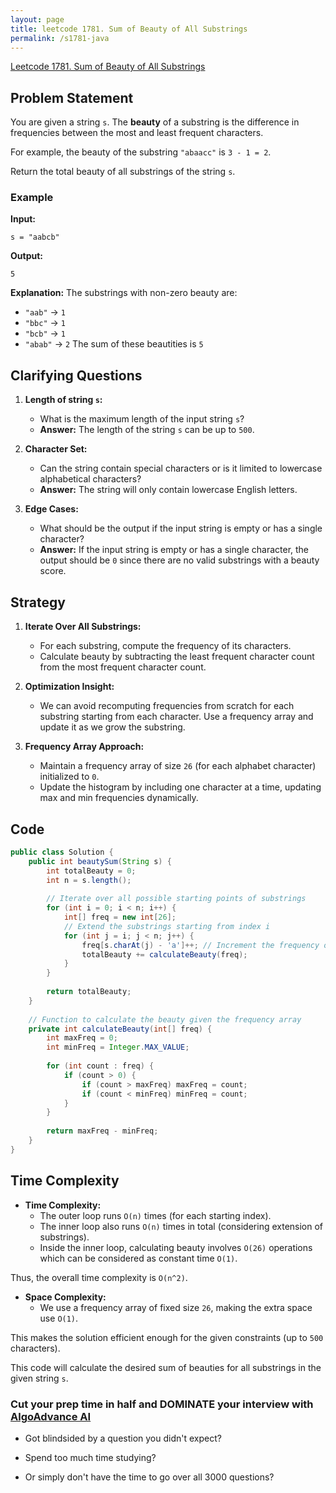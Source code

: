 ```yaml
---
layout: page
title: leetcode 1781. Sum of Beauty of All Substrings
permalink: /s1781-java
---
```

[Leetcode 1781. Sum of Beauty of All Substrings](https://algoadvance.github.io/algoadvance/l1781)
## Problem Statement

You are given a string `s`. The **beauty** of a substring is the difference in frequencies between the most and least frequent characters. 

For example, the beauty of the substring `"abaacc"` is `3 - 1 = 2`.

Return the total beauty of all substrings of the string `s`.

### Example

**Input:**
```plaintext
s = "aabcb"
```

**Output:**
```plaintext
5
```

**Explanation:**
The substrings with non-zero beauty are:
- `"aab"` -> `1`
- `"bbc"` -> `1`
- `"bcb"` -> `1`
- `"abab"` -> `2`
The sum of these beautities is `5`

## Clarifying Questions

1. **Length of string `s`:**
   - What is the maximum length of the input string `s`?
   - **Answer:** The length of the string `s` can be up to `500`.

2. **Character Set:**
   - Can the string contain special characters or is it limited to lowercase alphabetical characters?
   - **Answer:** The string will only contain lowercase English letters.

3. **Edge Cases:**
   - What should be the output if the input string is empty or has a single character?
   - **Answer:** If the input string is empty or has a single character, the output should be `0` since there are no valid substrings with a beauty score.

## Strategy

1. **Iterate Over All Substrings:**
   - For each substring, compute the frequency of its characters.
   - Calculate beauty by subtracting the least frequent character count from the most frequent character count.

2. **Optimization Insight:**
   - We can avoid recomputing frequencies from scratch for each substring starting from each character. Use a frequency array and update it as we grow the substring.

3. **Frequency Array Approach:**
   - Maintain a frequency array of size `26` (for each alphabet character) initialized to `0`.
   - Update the histogram by including one character at a time, updating max and min frequencies dynamically.

## Code

```java
public class Solution {
    public int beautySum(String s) {
        int totalBeauty = 0;
        int n = s.length();
        
        // Iterate over all possible starting points of substrings
        for (int i = 0; i < n; i++) {
            int[] freq = new int[26];
            // Extend the substrings starting from index i
            for (int j = i; j < n; j++) {
                freq[s.charAt(j) - 'a']++; // Increment the frequency of the current character
                totalBeauty += calculateBeauty(freq);
            }
        }
        
        return totalBeauty;
    }
    
    // Function to calculate the beauty given the frequency array
    private int calculateBeauty(int[] freq) {
        int maxFreq = 0;
        int minFreq = Integer.MAX_VALUE;
        
        for (int count : freq) {
            if (count > 0) {
                if (count > maxFreq) maxFreq = count;
                if (count < minFreq) minFreq = count;
            }
        }
        
        return maxFreq - minFreq;
    }
}
```

## Time Complexity

- **Time Complexity:** 
  - The outer loop runs `O(n)` times (for each starting index).
  - The inner loop also runs `O(n)` times in total (considering extension of substrings).
  - Inside the inner loop, calculating beauty involves `O(26)` operations which can be considered as constant time `O(1)`.

Thus, the overall time complexity is `O(n^2)`.

- **Space Complexity:** 
  - We use a frequency array of fixed size `26`, making the extra space use `O(1)`.

This makes the solution efficient enough for the given constraints (up to `500` characters).

This code will calculate the desired sum of beauties for all substrings in the given string `s`.


### Cut your prep time in half and DOMINATE your interview with [AlgoAdvance AI](https://algoAdvance.com)

- Got blindsided by a question you didn't expect?

- Spend too much time studying?

- Or simply don't have the time to go over all 3000 questions?

